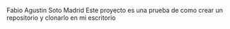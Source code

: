 Fabio Agustin Soto Madrid
Este proyecto es una prueba de como crear un repositorio y clonarlo en mi escritorio